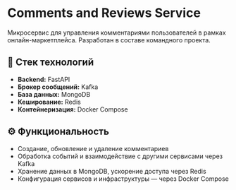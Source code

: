# Comments and Reviews Service

Микросервис для управления комментариями пользователей в рамках онлайн-маркетплейса. Разработан в составе командного проекта.

## 📌 Стек технологий

- **Backend:** FastAPI  
- **Брокер сообщений:** Kafka  
- **База данных:** MongoDB  
- **Кеширование:** Redis  
- **Контейнеризация:** Docker Compose

## ⚙️ Функциональность

- Создание, обновление и удаление комментариев
- Обработка событий и взаимодействие с другими сервисами через Kafka
- Хранение данных в MongoDB, ускорение доступа через Redis
- Конфигурация сервисов и инфраструктуры — через Docker Compose
